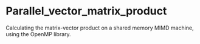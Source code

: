 # Parallel_vector_matrix_product
Calculating the matrix-vector product on a shared memory MIMD machine, using the OpenMP library.
